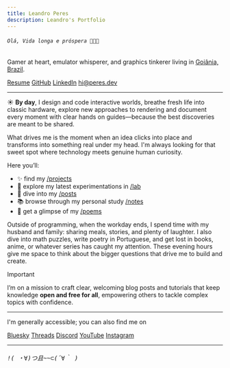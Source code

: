 ```yaml
---
title: Leandro Peres
description: Leandro's Portfolio
---
```


<h6><code>Olá, Vida longa e próspera 🖖🏳️‍🌈</code></h6>

Gamer at heart, emulator whisperer, and graphics tinkerer living in [Goiânia, Brazil](https://en.wikipedia.org/wiki/Goi%C3%A2nia).

<p flex="~ gap-4 wrap" class="mt--2!">
  <a href="https://resume.peres.dev" target="_blank"><span op75 i-ri-file-pdf-2-line /> Resume</a>
  <a href="https://github.com/zschzen" target="_blank"><span op75 i-simple-icons-github /> GitHub</a>
  <a href="https://linkedin.com/in/leandroperes" target="_blank"><span op75 i-simple-icons-linkedin /> LinkedIn</a>
  <a href="mailto:hi@peres.dev" target="_blank">hi@peres.dev</a>
</p>

---

☀️ **By day**, I design and code interactive worlds, breathe fresh life into classic hardware, explore new approaches to rendering and document every moment with clear hands on guides—because the best discoveries are meant to be shared.

What drives me is the moment when an idea clicks into place and transforms into something real under my head. I'm always looking for that sweet spot where technology meets genuine human curiosity.

Here you’ll:

- ✨ find my [/projects](projects)
- 🧪 explore my latest experimentations in [/lab](lab)
- 📝 dive into my [/posts](posts)
- 📚 browse through my personal study [/notes](notes)
- 🎨 get a glimpse of my [/poems](poems)

Outside of programming, when the workday ends, I spend time with my husband and family: sharing meals, stories, and plenty of laughter. I also dive into math puzzles, write poetry in Portuguese, and get lost in books, anime, or whatever series has caught my attention. These evening hours give me space to think about the bigger questions that drive me to build and create.

> [!IMPORTANT]
> I’m on a mission to craft clear, welcoming blog posts and tutorials that keep knowledge **open and free for all**, empowering others to tackle complex topics with confidence.

---

I'm generally accessible; you can also find me on

<p flex="~ gap-2 wrap" class="mt--2!">
  <a href="https://bsky.app/profile/peres.dev" target="_blank"><span op75 i-ri-bluesky-fill /> Bluesky</a>
  <a href="https://www.threads.net/@peres.dev" target="_blank"><span op75 i-ri-threads-line /> Threads</a>
  <a href="https://chat.peres.dev" target="_blank"><span op75 i-simple-icons-discord /> Discord</a>
  <a href="https://www.youtube.com/@Leandero" target="_blank"><span op75 i-simple-icons-youtube /> YouTube</a>
  <a href="https://www.instagram.com/peres.dev" target="_blank"><span op75 i-simple-icons-instagram /> Instagram</a>
</p>

---

<h6><pre>!( ・∀)つ且~~⊂(´∀｀ )</pre></h6>
